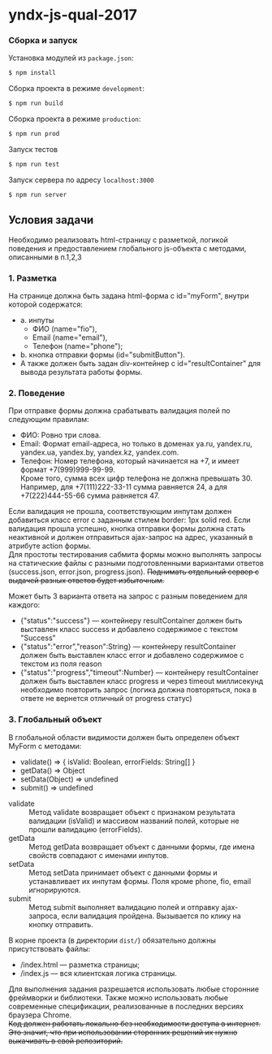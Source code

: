 # yndx-js-qual-2017

### Сборка и запуск

Установка модулей из `package.json`:
```bash
$ npm install
```    
    
Сборка проекта в режиме `development`:
```bash
$ npm run build
```

Сборка проекта в режиме `production`:
```bash
$ npm run prod
```

Запуск тестов
```bash
$ npm run test
```

Запуск сервера по адресу `localhost:3000`
```bash
$ npm run server
```

## Условия задачи

Необходимо реализовать html-страницу с разметкой, логикой поведения и предоставлением глобального js-объекта с методами, описанными в п.1,2,3

### 1. Разметка
На странице должна быть задана html-форма с id="myForm", внутри которой содержатся:
 * a. инпуты  
   * ФИО (name="fio"),  
   * Email (name="email"),  
   * Телефон (name="phone");  
 * b. кнопка отправки формы (id="submitButton").  
 * А также должен быть задан div-контейнер с id="resultContainer" для вывода результата работы формы.  

### 2. Поведение

При отправке формы должна срабатывать валидация полей по следующим правилам:
- ФИО: Ровно три слова.
- Email: Формат email-адреса, но только в доменах ya.ru, yandex.ru, yandex.ua, yandex.by, yandex.kz, yandex.com.
- Телефон: Номер телефона, который начинается на +7, и имеет формат +7(999)999-99-99.  
  Кроме того, сумма всех цифр телефона не должна превышать 30. Например, для +7(111)222-33-11 сумма равняется 24, а для +7(222)444-55-66 сумма равняется 47.

Если валидация не прошла, соответствующим инпутам должен добавиться класс error с заданным стилем border: 1px solid red. Если валидация прошла успешно, кнопка отправки формы должна стать неактивной и должен отправиться ajax-запрос на адрес, указанный в атрибуте action формы.  
Для простоты тестирования сабмита формы можно выполнять запросы на статические файлы с разными подготовленными вариантами ответов (success.json, error.json, progress.json). ~~Поднимать отдельный сервер с выдачей разных ответов будет избыточным.~~

Может быть 3 варианта ответа на запрос с разным поведением для каждого:
 * {"status":"success"} — контейнеру resultContainer должен быть выставлен класс success и добавлено содержимое с текстом "Success"
 * {"status":"error","reason":String} — контейнеру resultContainer должен быть выставлен класс error и добавлено содержимое с текстом из поля reason
 * {"status":"progress","timeout":Number} — контейнеру resultContainer должен быть выставлен класс progress и через timeout миллисекунд необходимо повторить запрос (логика должна повторяться, пока в ответе не вернется отличный от progress статус)

### 3. Глобальный объект

В глобальной области видимости должен быть определен объект MyForm с методами:
* validate() => { isValid: Boolean, errorFields: String[] }  
* getData() => Object  
* setData(Object) => undefined  
* submit() => undefined  

<dl>
    <dt>validate</dt>
    <dd>Метод validate возвращает объект с признаком результата валидации (isValid) и массивом названий полей, которые не прошли валидацию (errorFields).</dd>  
    <dt>getData</dt>
    <dd>Метод getData возвращает объект с данными формы, где имена свойств совпадают с именами инпутов.</dd>  
    <dt>setData</dt>
    <dd>Метод setData принимает объект с данными формы и устанавливает их инпутам формы. Поля кроме phone, fio, email игнорируются.</dd>  
    <dt>submit</dt>
    <dd>Метод submit выполняет валидацию полей и отправку ajax-запроса, если валидация пройдена. Вызывается по клику на кнопку отправить.</dd>  
</dl>

В корне проекта (в директории `dist/`) обязательно должны присутствовать файлы:
* /index.html — разметка страницы;
* /index.js — вся клиентская логика страницы.

Для выполнения задания разрешается использовать любые сторонние фреймворки и библиотеки. Также можно использовать любые современные спецификации, реализованные в последних версиях браузера Chrome.  
~~Код должен работать локально без необходимости доступа в интернет. Это значит, что при использовании сторонних решений их нужно выкачивать в свой репозиторий.~~

